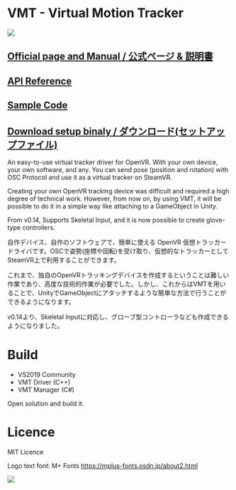 # VMT - Virtual Motion Tracker
![](docs/vmt_vr.png)
## [Official page and Manual / 公式ページ &  説明書](https://gpsnmeajp.github.io/VirtualMotionTrackerDocument/)
## [API Reference](https://gpsnmeajp.github.io/VirtualMotionTrackerDocument/api/)
## [Sample Code](https://gpsnmeajp.github.io/VirtualMotionTrackerDocument/sample/)
## [Download setup binaly / ダウンロード(セットアップファイル)](https://gpsnmeajp.github.io/VirtualMotionTrackerDocument/download/)

An easy-to-use virtual tracker driver for OpenVR. With your own device, your own software, and any.
You can send pose (position and rotation) with OSC Protocol and use it as a virtual tracker on SteamVR.

Creating your own OpenVR tracking device was difficult and required a high degree of technical work. 
However, from now on, by using VMT, it will be possible to do it in a simple way like attaching to a GameObject in Unity.   

From v0.14, Supports Skeletal Input, and it is now possible to create glove-type controllers.

自作デバイス、自作のソフトウェアで、簡単に使える OpenVR 仮想トラッカードライバです。OSCで姿勢(座標や回転)を受け取り、仮想的なトラッカーとしてSteamVR上で利用することができます。  

これまで、独自のOpenVRトラッキングデバイスを作成するということは難しい作業であり、高度な技術的作業が必要でした。しかし、これからはVMTを用いることで、UnityでGameObjectにアタッチするような簡単な方法で行うことができるようになります。  

v0.14より、Skeletal Inputに対応し、グローブ型コントローラなども作成できるようになりました。

# Build

+ VS2019 Community
+ VMT Driver (C++) 
+ VMT Manager (C#)

Open solution and build it.


# Licence
MIT Licence

Logo text font: M+ Fonts https://mplus-fonts.osdn.jp/about2.html

![](docs/VMTlogo.png)
